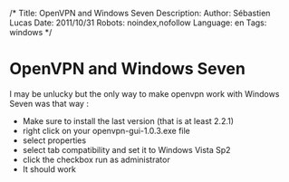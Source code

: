 /*
Title: OpenVPN and Windows Seven
Description: 
Author: Sébastien Lucas
Date: 2011/10/31
Robots: noindex,nofollow
Language: en
Tags: windows
*/
# OpenVPN and Windows Seven

I may be unlucky but the only way to make openvpn work with Windows Seven was that way :

*	Make sure to install the last version (that is at least 2.2.1)
*	right click on your openvpn-gui-1.0.3.exe file
*	select properties
*	select tab compatibility and set it to Windows Vista Sp2
*	click the checkbox run as administrator
*	It should work


